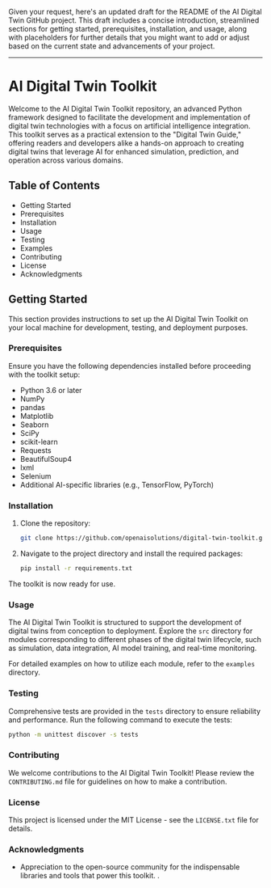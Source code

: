 Given your request, here's an updated draft for the README of the AI Digital Twin GitHub project. This draft includes a concise introduction, streamlined sections for getting started, prerequisites, installation, and usage, along with placeholders for further details that you might want to add or adjust based on the current state and advancements of your project.

---

# AI Digital Twin Toolkit

Welcome to the AI Digital Twin Toolkit repository, an advanced Python framework designed to facilitate the development and implementation of digital twin technologies with a focus on artificial intelligence integration. This toolkit serves as a practical extension to the "Digital Twin Guide," offering readers and developers alike a hands-on approach to creating digital twins that leverage AI for enhanced simulation, prediction, and operation across various domains.

## Table of Contents

- Getting Started
- Prerequisites
- Installation
- Usage
- Testing
- Examples
- Contributing
- License
- Acknowledgments

## Getting Started

This section provides instructions to set up the AI Digital Twin Toolkit on your local machine for development, testing, and deployment purposes.

### Prerequisites

Ensure you have the following dependencies installed before proceeding with the toolkit setup:

- Python 3.6 or later
- NumPy
- pandas
- Matplotlib
- Seaborn
- SciPy
- scikit-learn
- Requests
- BeautifulSoup4
- lxml
- Selenium
- Additional AI-specific libraries (e.g., TensorFlow, PyTorch)

### Installation

1. Clone the repository:
   ```bash
   git clone https://github.com/openaisolutions/digital-twin-toolkit.git
   ```
2. Navigate to the project directory and install the required packages:
   ```bash
   pip install -r requirements.txt
   ```

The toolkit is now ready for use.

### Usage

The AI Digital Twin Toolkit is structured to support the development of digital twins from conception to deployment. Explore the `src` directory for modules corresponding to different phases of the digital twin lifecycle, such as simulation, data integration, AI model training, and real-time monitoring.

For detailed examples on how to utilize each module, refer to the `examples` directory.

### Testing

Comprehensive tests are provided in the `tests` directory to ensure reliability and performance. Run the following command to execute the tests:

```bash
python -m unittest discover -s tests
```

### Contributing

We welcome contributions to the AI Digital Twin Toolkit! Please review the `CONTRIBUTING.md` file for guidelines on how to make a contribution.

### License

This project is licensed under the MIT License - see the `LICENSE.txt` file for details.

### Acknowledgments

- Appreciation to the open-source community for the indispensable libraries and tools that power this toolkit.
.
